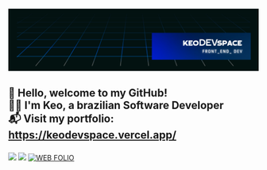 ![Capa Keo](https://github.com/keodevspace/keodevspace/blob/main/capaKeo.png)

###

<h2 align="left">👋 Hello, welcome to my GitHub!<br> 👨‍💻 I'm Keo, a brazilian Software Developer <br> 📬 Visit my portfolio: <a href="https://keodevspace.vercel.app/" target="_blank">https://keodevspace.vercel.app/</a></h2>

###

<div> 
  <a href="mailto:keodevspace@gmail.com"><img src="https://img.shields.io/badge/-Gmail-%23333?style=for-the-badge&logo=gmail&logoColor=white" target="_blank"></a>
  <a href="https://www.linkedin.com/in/keocoelho/" target="_blank"><img src="https://img.shields.io/badge/-LinkedIn-%230077B5?style=for-the-badge&logo=linkedin&logoColor=white" target="_blank"></a> 
  <a href="https://keodevspace.vercel.app/englishIndex.html" target="_blank"><img alt="WEB FOLIO" src="https://img.shields.io/badge/WEB_FOLIO-100000?style=for-the-badge&logo=WEB FOLIO&logoColor=B03A1D&labelColor=B03A1D&color=B03A1D"/></a>
</div>

###

